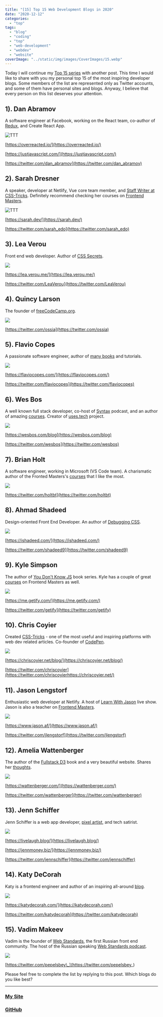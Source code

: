 ```yaml
---
title: "[15] Top 15 Web Development Blogs in 2020"
date: "2020-12-12"
categories:
  - "top"
tags:
  - "blog"
  - "coding"
  - "top"
  - "web-development"
  - "webdev"
  - "website"
coverImage: "../static/img/images/CoverImages/15.webp"
---
```


Today I will continue my [Top 15 series](https://www.create-react-app.com/tags/top) with another post. This time I would like to share with you my personal top 15 of the most inspiring developer blogs. Some members of the list are represented only as Twitter accounts, and some of them have personal sites and blogs. Anyway, I believe that every person on this list deserves your attention.

## 1). Dan Abramov

A software engineer at Facebook, working on the React team, co-author of [Redux](<https://en.wikipedia.org/wiki/Redux_(JavaScript_library)>), and Create React App.

![TTT](https://reverent-carson-67c52e.netlify.app/static/img/images/15/Screenshot-2020-12-12-at-11.33.22.png)

[https://overreacted.io/](https://overreacted.io/)

[https://justjavascript.com/](https://justjavascript.com/)

[https://twitter.com/dan_abramov](https://twitter.com/dan_abramov)

## 2). Sarah Dresner

A speaker, developer at Netlify, Vue core team member, and [Staff Writer at CSS-Tricks](https://css-tricks.com/author/sdrasner/). Definitely recommend checking her courses on [Frontend Masters](https://frontendmasters.com/teachers/sarah-drasner/).

![TTT](https://reverent-carson-67c52e.netlify.app/static/img/images/15/Screenshot-2020-12-12-at-11.34.42.png)

[https://sarah.dev/](https://sarah.dev/)

[https://twitter.com/sarah_edo](https://twitter.com/sarah_edo)

## 3). Lea Verou

Front end web developer. Author of [CSS Secrets](https://www.amazon.com/CSS-Secrets-Lea-Verou/dp/1449372635?tag=leaverou-20).

![](https://reverent-carson-67c52e.netlify.app/static/img/images/15/Screenshot-2020-12-12-at-11.49.17.png)

[https://lea.verou.me/](https://lea.verou.me/)

[https://twitter.com/LeaVerou](https://twitter.com/LeaVerou)

## 4). Quincy Larson

The founder of [freeCodeCamp.org](https://www.freecodecamp.org/news/author/quincylarson/).

![](https://reverent-carson-67c52e.netlify.app/static/img/images/15/Screenshot-2020-12-12-at-11.50.38.png)

[https://twitter.com/ossia](https://twitter.com/ossia)

## 5). Flavio Copes

A passionate software engineer, author of [many books](https://flaviocopes.com/page/ebooks/) and tutorials.

![](https://reverent-carson-67c52e.netlify.app/static/img/images/15/Screenshot-2020-12-12-at-11.36.04.png)

[https://flaviocopes.com/](https://flaviocopes.com/)

[https://twitter.com/flaviocopes](https://twitter.com/flaviocopes)

## 6). Wes Bos

A well known full stack developer, co-host of [Syntax](https://syntax.fm/) podcast, and an author of amazing [courses](https://wesbos.com/courses). Creator of [uses.tech](https://uses.tech/) project.

![](https://reverent-carson-67c52e.netlify.app/static/img/images/15/Screenshot-2020-12-12-at-11.37.03.png)

[https://wesbos.com/blog](https://wesbos.com/blog)

[https://twitter.com/wesbos](https://twitter.com/wesbos)

## 7). Brian Holt

A software engineer, working in Microsoft (VS Code team). A charismatic author of the Fronted Masters's [courses](https://frontendmasters.com/teachers/brian-holt/) that I like the most.

![](https://reverent-carson-67c52e.netlify.app/static/img/images/15/Screenshot-2020-12-12-at-11.38.12.png)

[https://twitter.com/holtbt](https://twitter.com/holtbt)

## 8). Ahmad Shadeed

Design-oriented Front End Developer. An author of [Debugging CSS](https://debuggingcss.com/).

![](https://reverent-carson-67c52e.netlify.app/static/img/images/15/Screenshot-2020-12-12-at-11.52.13.png)

[https://ishadeed.com/](https://ishadeed.com/)

[https://twitter.com/shadeed9](https://twitter.com/shadeed9)

## 9). Kyle Simpson

The author of [You Don't Know JS](https://github.com/getify/You-Dont-Know-JS) book series. Kyle has a couple of great [courses](https://frontendmasters.com/teachers/kyle-simpson/) on Frontend Masters as well.

![](https://reverent-carson-67c52e.netlify.app/static/img/images/15/Screenshot-2020-12-12-at-11.39.47.png)

[https://me.getify.com/](https://me.getify.com/)

[https://twitter.com/getify](https://twitter.com/getify)

## 10). Chris Coyier

Created [CSS-Tricks](https://css-tricks.com/) - one of the most useful and inspiring platforms with web dev related articles. Co-founder of [CodePen](https://codepen.io/).

![](https://reverent-carson-67c52e.netlify.app/static/img/images/15/Screenshot-2020-12-12-at-11.42.46.png)

[https://chriscoyier.net/blog/](https://chriscoyier.net/blog/)

[https://twitter.com/chriscoyier](https://twitter.com/chriscoyierhttps://chriscoyier.net/)

## 11). Jason Lengstorf

Enthusiastic web developer at Netlify. A host of [Learn With Jason](https://www.learnwithjason.dev/) live show. Jason is also a teacher on [Frontend Masters](https://frontendmasters.com/teachers/jason-lengstorf/).

![](https://reverent-carson-67c52e.netlify.app/static/img/images/15/Screenshot-2020-12-12-at-11.40.57.png)

[https://www.jason.af/](https://www.jason.af/)

[https://twitter.com/jlengstorf](https://twitter.com/jlengstorf)

## 12). Amelia Wattenberger

The author of the [Fullstack D3](https://www.newline.co/fullstack-d3) book and a very beautiful website. Shares her [thoughts](https://wattenberger.com/blog).

![](https://reverent-carson-67c52e.netlify.app/static/img/images/15/Screenshot-2020-12-12-at-11.45.40.png)

[https://wattenberger.com/](https://wattenberger.com/)

[https://twitter.com/wattenberger](https://twitter.com/wattenberger)

## 13). Jenn Schiffer

Jenn Schiffer is a web app developer, [pixel artist](https://jennmoney.biz/art/index.html), and tech satirist.

![](https://reverent-carson-67c52e.netlify.app/static/img/images/15/Screenshot-2020-12-12-at-11.47.32-1.png)

[https://livelaugh.blog/](https://livelaugh.blog/)

[https://jennmoney.biz/](https://jennmoney.biz/)

[https://twitter.com/jennschiffer](https://twitter.com/jennschiffer)

## 14). Katy DeCorah

Katy is a frontend engineer and author of an inspiring all-around [blog](https://katydecorah.com/).

![](https://reverent-carson-67c52e.netlify.app/static/img/images/15/Screenshot-2020-12-12-at-11.44.28.png)

[https://katydecorah.com/](https://katydecorah.com/)

[https://twitter.com/katydecorah](https://twitter.com/katydecorah)

## 15). Vadim Makeev

Vadim is the founder of [Web Standards](https://twitter.com/webstandards_ru), the first Russian front end community. The host of the Russian speaking [Web Standards podcast](https://itunes.apple.com/podcast/id1080500016).

![](https://reverent-carson-67c52e.netlify.app/static/img/images/15/Screenshot-2020-12-12-at-11.51.15.png)

[https://twitter.com/pepelsbey\_](https://twitter.com/pepelsbey_)

Please feel free to complete the list by replying to this post. Which blogs do you like best?

---

### [My Site](https://villivald.com/)

### [GitHub](https://github.com/villivald)
